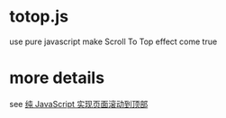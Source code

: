 # totop.js
use pure javascript make Scroll To Top effect come true

# more details

see [纯 JavaScript 实现页面滚动到顶部]()
